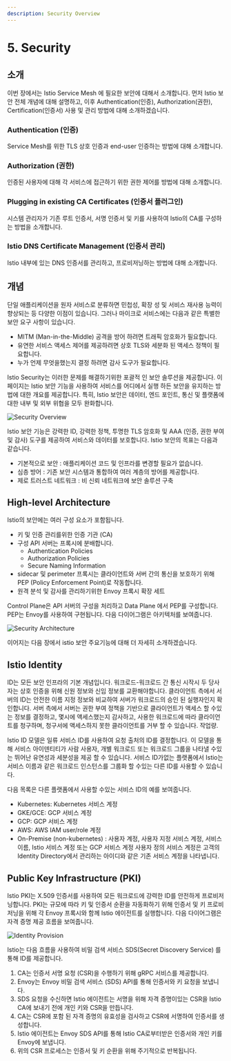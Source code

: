 ```yaml
---
description: Security Overview
---
```


# 5. Security

## 소개

이번 장에서는 Istio Service Mesh 에 필요한 보안에 대해서 소개합니다. 먼저 Istio 보안 전체 개념에 대해 설명하고, 이후 Authentication\(인증\), Authorization\(권한\), Certification\(인증서\) 사용 및 관리 방법에 대해 소개하겠습니다.

### Authentication \(인증\)

Service Mesh를 위한 TLS 상호 인증과 end-user 인증하는 방법에 대해 소개합니다.

### Authorization \(권한\)

인증된 사용자에 대해 각 서비스에 접근하기 위한 권한 제어를 방법에 대해 소개합니다.

### Plugging in existing CA Certificates \(인증서 플러그인\)

시스템 관리자가 기존 루트 인증서, 서명 인증서 및 키를 사용하여 Istio의 CA를 구성하는 방법을 소개합니다.

### Istio DNS Certificate Management \(인증서 관리\)

Istio 내부에 있는 DNS 인증서를 관리하고, 프로비저닝하는 방법에 대해 소개합니다.

## 개념

단일 애플리케이션을 원자 서비스로 분류하면 민첩성, 확장 성 및 서비스 재사용 능력이 향상되는 등 다양한 이점이 있습니다. 그러나 마이크로 서비스에는 다음과 같은 특별한 보안 요구 사항이 있습니다.

* MITM \(Man-in-the-Middle\) 공격을 방어 하려면 트래픽 암호화가 필요합니다.
* 유연한 서비스 액세스 제어를 제공하려면 상호 TLS와 세분화 된 액세스 정책이 필요합니다.
* 누가 언제 무엇을했는지 결정 하려면 감사 도구가 필요합니다.

Istio Security는 이러한 문제를 해결하기위한 포괄적 인 보안 솔루션을 제공합니다. 이 페이지는 Istio 보안 기능을 사용하여 서비스를 어디에서 실행 하든 보안을 유지하는 방법에 대한 개요를 제공합니다. 특히, Istio 보안은 데이터, 엔드 포인트, 통신 및 플랫폼에 대한 내부 및 외부 위협을 모두 완화합니다.

![Security Overview](https://github.com/istiokrsg/istio_book_kr/tree/1af2b5f9951a626f106187996fd427f6523d7102/.gitbook/assets/image-13.png)

Istio 보안 기능은 강력한 ID, 강력한 정책, 투명한 TLS 암호화 및 AAA \(인증, 권한 부여 및 감사\) 도구를 제공하여 서비스와 데이터를 보호합니다. Istio 보안의 목표는 다음과 같습니다.

* 기본적으로 보안 : 애플리케이션 코드 및 인프라를 변경할 필요가 없습니다.
* 심층 방어 : 기존 보안 시스템과 통합하여 여러 계층의 방어를 제공합니다.
* 제로 트러스트 네트워크 : 비 신뢰 네트워크에 보안 솔루션 구축

## High-level Architecture

Istio의 보안에는 여러 구성 요소가 포함됩니다.

* 키 및 인증 관리를위한 인증 기관 \(CA\)
* 구성 API 서버는 프록시에 분배합니다.
  * Authentication Policies
  * Authorization Policies
  * Secure Naming Information
* sidecar 및 perimeter 프록시는 클라이언트와 서버 간의 통신을 보호하기 위해 PEP \(Policy Enforcement Point\)로 작동합니다.
* 원격 분석 및 감사를 관리하기위한 Envoy 프록시 확장 세트

Control Plane은 API 서버의 구성을 처리하고 Data Plane 에서 PEP를 구성합니다. PEP는 Envoy를 사용하여 구현됩니다. 다음 다이어그램은 아키텍처를 보여줍니다.

![Security Architecture](https://github.com/istiokrsg/istio_book_kr/tree/1af2b5f9951a626f106187996fd427f6523d7102/.gitbook/assets/image-19.png)

이어지는 다음 장에서 istio 보안 주요기능에 대해 더 자세히 소개하겠습니다.

## Istio Identity

ID는 모든 보안 인프라의 기본 개념입니다. 워크로드-워크로드 간 통신 시작시 두 당사자는 상호 인증을 위해 신원 정보와 신임 정보를 교환해야합니다. 클라이언트 측에서 서버의 ID는 안전한 이름 지정 정보와 비교하여 서버가 워크로드의 승인 된 실행자인지 확인합니다. 서버 측에서 서버는 권한 부여 정책을 기반으로 클라이언트가 액세스 할 수있는 정보를 결정하고, 몇시에 액세스했는지 감사하고, 사용한 워크로드에 따라 클라이언트를 청구하며, 청구서에 액세스하지 못한 클라이언트를 거부 할 수 있습니다. 작업량.

Istio ID 모델은 일류 서비스 ID를 사용하여 요청 출처의 ID를 결정합니다. 이 모델을 통해 서비스 아이덴티티가 사람 사용자, 개별 워크로드 또는 워크로드 그룹을 나타낼 수있는 뛰어난 유연성과 세분성을 제공 할 수 있습니다. 서비스 ID가없는 플랫폼에서 Istio는 서비스 이름과 같은 워크로드 인스턴스를 그룹화 할 수있는 다른 ID를 사용할 수 있습니다.

다음 목록은 다른 플랫폼에서 사용할 수있는 서비스 ID의 예를 보여줍니다.

* Kubernetes: Kubernetes 서비스 계정
* GKE/GCE: GCP 서비스 계정
* GCP: GCP 서비스 계정
* AWS: AWS IAM user/role 계정
* On-Premise \(non-kubernetes\) : 사용자 계정, 사용자 지정 서비스 계정, 서비스 이름, Istio 서비스 계정 또는 GCP 서비스 계정 사용자 정의 서비스 계정은 고객의 Identity Directory에서 관리하는 아이디와 같은 기존 서비스 계정을 나타냅니다.

## Public Key Infrastructure \(PKI\)

Istio PKI는 X.509 인증서를 사용하여 모든 워크로드에 강력한 ID를 안전하게 프로비저닝합니다. PKI는 규모에 따라 키 및 인증서 순환을 자동화하기 위해 인증서 및 키 프로비저닝을 위해 각 Envoy 프록시와 함께 Istio 에이전트를 실행합니다. 다음 다이어그램은 자격 증명 제공 흐름을 보여줍니다.

![Identity Provision](https://github.com/istiokrsg/istio_book_kr/tree/1af2b5f9951a626f106187996fd427f6523d7102/.gitbook/assets/image-9.png)

Istio는 다음 흐름을 사용하여 비밀 검색 서비스 SDS\(Secret Discovery Service\) 를 통해 ID를 제공합니다.

1. CA는 인증서 서명 요청 \(CSR\)을 수행하기 위해 gRPC 서비스를 제공합니다. 
2. Envoy는 Envoy 비밀 검색 서비스 \(SDS\) API를 통해 인증서와 키 요청을 보냅니다. 
3. SDS 요청을 수신하면 Istio 에이전트는 서명을 위해 자격 증명이있는 CSR을 Istio CA에 보내기 전에 개인 키와 CSR을 만듭니다.
4. CA는 CSR에 포함 된 자격 증명의 유효성을 검사하고 CSR에 서명하여 인증서를 생성합니다.
5. Istio 에이전트는 Envoy SDS API를 통해 Istio CA로부터받은 인증서와 개인 키를 Envoy에 보냅니다.
6. 위의 CSR 프로세스는 인증서 및 키 순환을 위해 주기적으로 반복됩니다.

